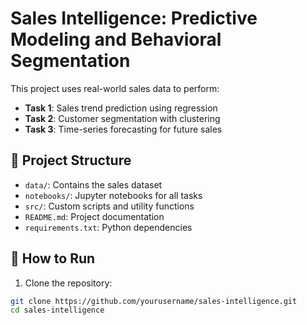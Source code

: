 # Sales Intelligence: Predictive Modeling and Behavioral Segmentation

This project uses real-world sales data to perform:
-  **Task 1**: Sales trend prediction using regression
-  **Task 2**: Customer segmentation with clustering
-  **Task 3**: Time-series forecasting for future sales

## 📁 Project Structure

- `data/`: Contains the sales dataset
- `notebooks/`: Jupyter notebooks for all tasks
- `src/`: Custom scripts and utility functions
- `README.md`: Project documentation
- `requirements.txt`: Python dependencies

## 🚀 How to Run

1. Clone the repository:
```bash
git clone https://github.com/yourusername/sales-intelligence.git
cd sales-intelligence

